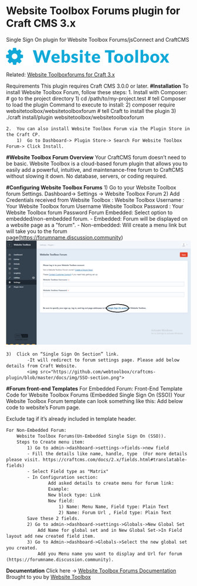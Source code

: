 # Website Toolbox Forums plugin for Craft CMS 3.x

Single Sign On plugin for Website Toolbox Forums/jsConnect and CraftCMS

![Screenshot](./docs/img/plugin-logo.png)

Related: [Website Toolboxforums for Craft 3.x](https://github.com/webtoolbox/craftcms-plugin)
 
 
Requirements
This plugin requires Craft CMS 3.0.0 or later.
<b>#Installation</b>
To install Website Toolbox Forum, follow these steps:
	1.	Install with Composer: 
		# go to the project directory
	    1) cd /path/to/my-project.test
		# tell Composer to load the plugin
		Command to execute to install: 
	    2) composer require websitetoolbox/websitetoolboxforum
		# tell Craft to install the plugin
	    3) ./craft install/plugin websitetoolbox/websitetoolboxforum 

	2.	You can also install Website Toolbox Forum via the Plugin Store in the Craft CP.
		1)	Go to Dashboard-> Plugin Store-> Search For Website Toolbox Forum-> Click Install.
   
<b>#Website Toolbox Forum Overview</b>
	Your CraftCMS forum doesn’t need to be basic. Website Toolbox is a cloud-based forum plugin that allows you to easily add a powerful, intuitive, and maintenance-free forum to CraftCMS without slowing it down. No database, servers, or coding required.

<b>#Configuring Website Toolbox Forums</b>
	1)	Go to your Website Toolbox forum Settings. Dashboard-> Settings -> Website Toolbox Forum
	2)	Add Credentials received from Website Toolbox : 
		Website Toolbox Username : Your Website Toolbox forum Username
		Website Toolbox Password : Your Website Toolbox forum Password
		Forum Embedded: 
		Select option to embedded/non-embedded forum.
   			- Embedded: Forum will be displayed on a website page as a "forum".
   			- Non-embedded: Will create a menu link but will take you to the forum  
    		page(https://forumname.discussion.community)
    		<img src="https://github.com/webtoolbox/craftcms-plugin/blob/master/docs/img/SSO.png">
 
	3)	Click on “Single Sign On Section” link. 
			-It will redirect to forum settings page. Please add below details from Craft Website.
		    <img src="https://github.com/webtoolbox/craftcms-plugin/blob/master/docs/img/SSO-section.png">

<b>#Forum front-end Templates</b>
	For Embedded Forum:
		Front-End Template Code for Website Toolbox Forums (Embedded Single Sign On (SSO))
		Your Website Toolbox  Forum template can look something like this:
		Add below code to website’s Forum page.
		<body><div id="embedForum"></div></body>
		Exclude <body> tag if it’s already included in template header.

	For Non-Embedded Forum:
		Website Toolbox Forums(Un-Embedded Single Sign On (SSO)).
		Steps to Create menu item:
			1) Go to admin->dashboard->settings->fields->new field
			- Fill the details like name, handle, type  (For more details please visit. https://craftcms.com/docs/2.x/fields.html#translatable-fields)
			- Select Field type as "Matrix"
			- In Configuration section:
		   			Add asked details to create menu for forum link:
					Example:
					New block type: Link
					New field:
						1) Name: Menu Name, Field type: Plain Text
						2) Name: Forum Url , Field type: Plain Text
			Save these 2 fields.
			2) Go to admin->dashboard->settings->Globals->New Global Set
				Add Name for global set and in New Global Set->In Field layout add new created field item.
			3) Go to Admin->dashboard->Globals->Select the new global set you created.
				Add you Menu name you want to display and Url for forum (https://forumname.discussion.community).

<b>Documentation</b>
Click here -> [Website Toolbox Forums Documentation](https://websitetoolbox.com/plugins/websitetoolboxforum/documentation)
Brought to you by [Website Toolbox](https://websitetoolbox.com)
